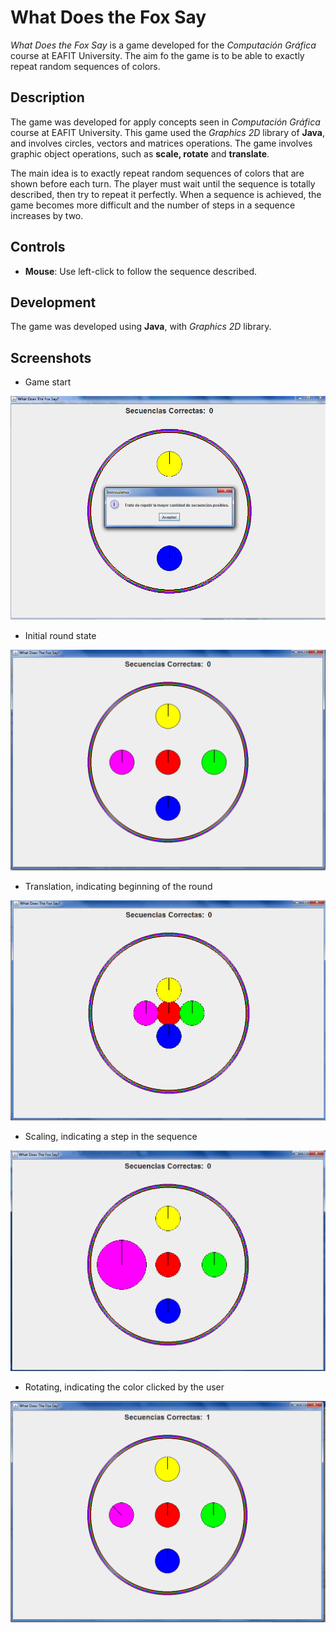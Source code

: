 What Does the Fox Say
===============
*What Does the Fox Say* is a game developed for the *Computación Gráfica* course at EAFIT University. The aim fo the game is to be able to exactly repeat random sequences of colors.

Description
----
The game was developed for apply concepts seen in *Computación Gráfica* course at EAFIT University. This game used the *Graphics 2D* library of **Java**, and involves circles, vectors and matrices operations. The game involves graphic object operations, such as **scale, rotate** and **translate**.

The main idea is to exactly repeat random sequences of colors that are shown before each turn. The player must wait until the sequence is totally described, then try to repeat it perfectly. When a sequence is achieved, the game becomes more difficult and the number of steps in a sequence increases by two.

Controls
----
* **Mouse**: Use left-click to follow the sequence described.

Development
-----
The game was developed using **Java**, with *Graphics 2D* library.

Screenshots
-----
* Game start

![alt tag](https://raw.githubusercontent.com/ibalejandro/whatdoesthefoxsay/master/images/practice1Im1.png)

* Initial round state

![alt tag](https://raw.githubusercontent.com/ibalejandro/whatdoesthefoxsay/master/images/practice1Im2.png)

* Translation, indicating beginning of the round

![alt tag](https://raw.githubusercontent.com/ibalejandro/whatdoesthefoxsay/master/images/practice1Im3.png)

* Scaling, indicating a step in the sequence

![alt tag](https://raw.githubusercontent.com/ibalejandro/whatdoesthefoxsay/master/images/practice1Im4.png)

* Rotating, indicating the color clicked by the user

![alt tag](https://raw.githubusercontent.com/ibalejandro/whatdoesthefoxsay/master/images/practice1Im5.png)
